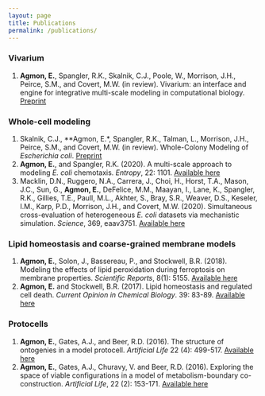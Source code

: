 ```yaml
---
layout: page
title: Publications
permalink: /publications/
---
```


### Vivarium
1. **Agmon, E.**, Spangler, R.K., Skalnik, C.J., Poole, W., Morrison, J.H.,  Peirce, S.M., and Covert, M.W. (in review). Vivarium: an interface and engine for integrative multi-scale modeling in computational biology. [Preprint](https://www.biorxiv.org/content/10.1101/2021.04.27.441657v1)

### Whole-cell modeling
1. Skalnik, C.J., **Agmon, E.*, Spangler, R.K., Talman, L., Morrison, J.H., Peirce, S.M., and Covert, M.W. (in review). Whole-Colony Modeling of _Escherichia coli_. [Preprint](https://www.biorxiv.org/content/10.1101/2021.04.27.441666v1)
2. **Agmon, E.**, and Spangler, R.K. (2020). A multi-scale approach to modeling _E. coli_ chemotaxis. _Entropy_, 22: 1101. [Available here](https://www.mdpi.com/1099-4300/22/10/1101)
3. Macklin, D.N., Ruggero, N.A., Carrera, J., Choi, H., Horst, T.A., Mason, J.C., Sun, G., **Agmon, E.**, DeFelice, M.M., Maayan, I., Lane, K., Spangler, R.K., Gillies, T.E., Paull, M.L., Akhter, S., Bray, S.R., Weaver, D.S., Keseler, I.M., Karp, P.D., Morrison, J.H., and Covert, M.W. (2020). Simultaneous cross-evaluation of heterogeneous _E. coli_ datasets via mechanistic simulation. _Science_, 369, eaav3751. [Available here](https://science.sciencemag.org/content/369/6502/eaav3751.abstract)

### Lipid homeostasis and coarse-grained membrane models
1. **Agmon, E.**, Solon, J., Bassereau, P., and Stockwell, B.R. (2018). Modeling the effects of lipid peroxidation during ferroptosis on membrane properties. _Scientific Reports_, 8(1): 5155. [Available here](https://www.nature.com/articles/s41598-018-23408-0)
2. **Agmon, E.** and Stockwell, B.R. (2017). Lipid homeostasis and regulated cell death. _Current Opinion in Chemical Biology_. 39: 83-89. [Available here](https://www.sciencedirect.com/science/article/abs/pii/S1367593117300650)

### Protocells
1. **Agmon, E.**, Gates, A.J., and Beer, R.D. (2016). The structure of ontogenies in a model protocell. _Artificial Life_ 22 (4): 499-517. [Available here](https://drive.google.com/open?id=0B6V70xlycys7YXlCT2ZpbUo1QVU)
2. **Agmon, E.**, Gates, A.J., Churavy, V. and Beer, R.D. (2016). Exploring the space of viable configurations in a model of metabolism-boundary co-construction. _Artificial Life_, 22 (2): 153-171. [Available here](https://drive.google.com/open?id=0B6V70xlycys7a2dCWGdOMXplcm8)
